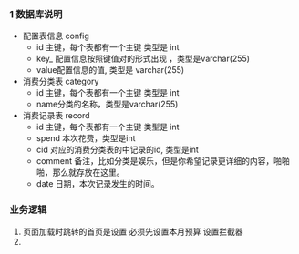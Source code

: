 ### 1 数据库说明
- 配置表信息 config
  - id 主键，每个表都有一个主键 类型是 int
  - key_ 配置信息按照键值对的形式出现 ，类型是varchar(255)
  - value配置信息的值, 类型是 varchar(255)
- 消费分类表 category
  - id 主键，每个表都有一个主键 类型是 int
  - name分类的名称，类型是varchar(255)
- 消费记录表 record
  - id 主键，每个表都有一个主键 类型是 int
  - spend 本次花费，类型是int
  - cid 对应的消费分类表的中记录的id, 类型是int
  - comment 备注，比如分类是娱乐，但是你希望记录更详细的内容，啪啪啪，那么就存放在这里。
  - date 日期，本次记录发生的时间。
### 业务逻辑
1. 页面加载时跳转的首页是设置
    必须先设置本月预算 设置拦截器
2. 